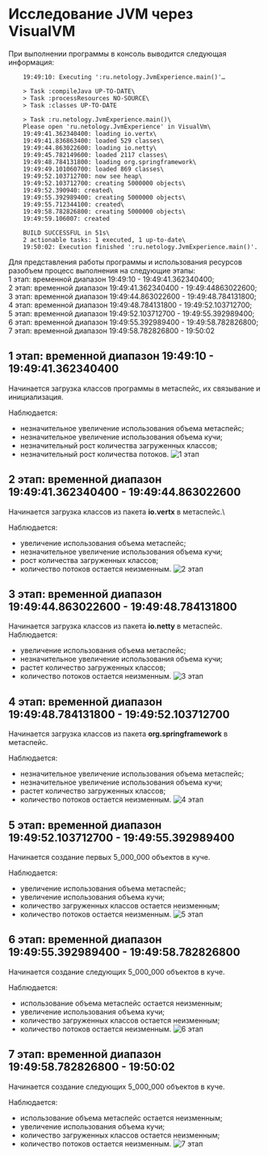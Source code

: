 # Исследование JVM через VisualVM

При выполнении программы в консоль выводится следующая информация:

        19:49:10: Executing ':ru.netology.JvmExperience.main()'…
        
        > Task :compileJava UP-TO-DATE\
        > Task :processResources NO-SOURCE\
        > Task :classes UP-TO-DATE

        > Task :ru.netology.JvmExperience.main()\
        Please open 'ru.netology.JvmExperience' in VisualVm\
        19:49:41.362340400: loading io.vertx\
        19:49:41.836863400: loaded 529 classes\
        19:49:44.863022600: loading io.netty\
        19:49:45.782149600: loaded 2117 classes\
        19:49:48.784131800: loading org.springframework\
        19:49:49.101060700: loaded 869 classes\
        19:49:52.103712700: now see heap\
        19:49:52.103712700: creating 5000000 objects\
        19:49:52.390940: created\
        19:49:55.392989400: creating 5000000 objects\
        19:49:55.712344100: created\
        19:49:58.782826800: creating 5000000 objects\
        19:49:59.106007: created

        BUILD SUCCESSFUL in 51s\
        2 actionable tasks: 1 executed, 1 up-to-date\
        19:50:02: Execution finished ':ru.netology.JvmExperience.main()'.

Для представления работы программы и использования ресурсов разобъем процесс выполнения на следующие этапы:\
1 этап: временной диапазон 19:49:10 - 19:49:41.362340400;\
2 этап: временной диапазон 19:49:41.362340400 - 19:49:44863022600;\
3 этап: временной диапазон 19:49:44.863022600 - 19:49:48.784131800;\
4 этап: временной диапазон 19:49:48.784131800 - 19:49:52.103712700;\
5 этап: временной диапазон 19:49:52.103712700 - 19:49:55.392989400;\
6 этап: временной диапазон 19:49:55.392989400 - 19:49:58.782826800;\
7 этап: временной диапазон 19:49:58.782826800 - 19:50:02


## 1 этап: временной диапазон 19:49:10 - 19:49:41.362340400
Начинается загрузка классов программы в метаспейс, их связывание и инициализация.

Наблюдается:
- незначительное увеличение использования объема метаспейс;
- незначительное увеличение использования объема кучи;
- незначительный рост количества загруженных классов;
- незначительный рост количества потоков.
![1 этап](image/Scr1.png)

## 2 этап: временной диапазон 19:49:41.362340400 - 19:49:44.863022600
Начинается загрузка классов из пакета **io.vertx** в метаспейс.\

Наблюдается:
- увеличение использования объема метаспейс;
- незначительное увеличение использования объема кучи;
- рост количества загруженных классов;
- количество потоков остается неизменным.
![2 этап](image/Scr2.png)

## 3 этап: временной диапазон 19:49:44.863022600 - 19:49:48.784131800
Начинается загрузка классов из пакета **io.netty** в метаспейс.
Наблюдается:
- увеличение использования объема метаспейс;
- незначительное увеличение использования объема кучи;
- растет количество загруженных классов;
- количество потоков остается неизменным.
![3 этап](image/Scr3.png)

## 4 этап: временной диапазон 19:49:48.784131800 - 19:49:52.103712700
Начинается загрузка классов из пакета **org.springframework** в метаспейс.

Наблюдается:
- незначительное увеличение использования объема метаспейс;
- незначительное увеличение использования объема кучи;
- растет количество загруженных классов;
- количество потоков остается неизменным.
![4 этап](image/Scr4.png)


## 5 этап: временной диапазон 19:49:52.103712700 - 19:49:55.392989400
Начинается создание первых 5_000_000 объектов в куче.

Наблюдается:
- увеличение использования объема метаспейс;
- увеличение использования объема кучи;
- количество загруженных классов остается неизменным;
- количество потоков остается неизменным.
![5 этап](image/Scr5.png)


## 6 этап: временной диапазон 19:49:55.392989400 - 19:49:58.782826800
Начинается создание следующих 5_000_000 объектов в куче.

Наблюдается:
- использование объема метаспейс остается неизменным;
- увеличение использования объема кучи;
- количество загруженных классов остается неизменным;
- количество потоков остается неизменным.
![6 этап](image/Scr6.png)


## 7 этап: временной диапазон 19:49:58.782826800 - 19:50:02
Начинается создание следующих 5_000_000 объектов в куче.

Наблюдается:
- использование объема метаспейс остается неизменным;
- увеличение использования объема кучи;
- количество загруженных классов остается неизменным;
- количество потоков остается неизменным.
![7 этап](image/Scr7.png)
